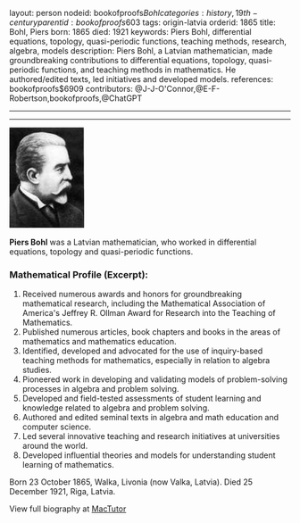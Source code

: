 layout: person
nodeid: bookofproofs$Bohl
categories: history,19th-century
parentid: bookofproofs$603
tags: origin-latvia
orderid: 1865
title: Bohl, Piers
born: 1865
died: 1921
keywords: Piers Bohl, differential equations, topology, quasi-periodic functions, teaching methods, research, algebra, models
description: Piers Bohl, a Latvian mathematician, made groundbreaking contributions to differential equations, topology, quasi-periodic functions, and teaching methods in mathematics. He authored/edited texts, led initiatives and developed models.
references: bookofproofs$6909
contributors: @J-J-O'Connor,@E-F-Robertson,bookofproofs,@ChatGPT

---



---

![Bohl.jpg](https://github.com/bookofproofs/bookofproofs.github.io/blob/main/_sources/_assets/images/portraits/Bohl.jpg?raw=true)

**Piers Bohl**  was a Latvian mathematician, who worked in differential equations, topology and quasi-periodic functions.

### Mathematical Profile (Excerpt):
1. Received numerous awards and honors for groundbreaking mathematical research, including the Mathematical Association of America's Jeffrey R. Ollman Award for Research into the Teaching of Mathematics.
2. Published numerous articles, book chapters and books in the areas of mathematics and mathematics education.
3. Identified, developed and advocated for the use of inquiry-based teaching methods for mathematics, especially in relation to algebra studies. 
4. Pioneered work in developing and validating models of problem-solving processes in algebra and problem solving. 
5. Developed and field-tested assessments of student learning and knowledge related to algebra and problem solving. 
6. Authored and edited seminal texts in algebra and math education and computer science. 
7. Led several innovative teaching and research initiatives at universities around the world. 
8. Developed influential theories and models for understanding student learning of mathematics.

Born 23 October 1865, Walka, Livonia (now Valka, Latvia). Died 25 December 1921, Riga, Latvia.

View full biography at [MacTutor](https://mathshistory.st-andrews.ac.uk/Biographies/Bohl/)
